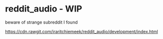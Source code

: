 # reddit_audio - WIP

beware of strange subreddit I found

https://cdn.rawgit.com/iraritchiemeek/reddit_audio/development/index.html
